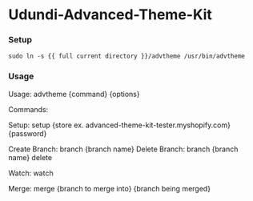 # Udundi-Advanced-Theme-Kit

### Setup

```
sudo ln -s {{ full current directory }}/advtheme /usr/bin/advtheme
```

### Usage

Usage: advtheme {command} {options}

 Commands:

   Setup: setup {store ex. advanced-theme-kit-tester.myshopify.com} {password}

   Create Branch: branch {branch name}
   Delete Branch: branch {branch name} delete

   Watch: watch

   Merge: merge {branch to merge into} {branch being merged}
